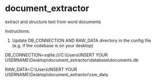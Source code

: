 # document_extractor
extract and structure text from word documents

Instructions:

1. Update DB_CONNECTION AND RAW_DATA directory in the config file (e.g. if the codebase is on your desktop)

DB_CONNECTION=sqlite:///C:\Users\INSERT YOUR USERNAME\Desktop\document_extractor\database\documents.db

RAW_DATA=C:\Users\INSERT YOUR USERNAME\Desktop\document_extractor\raw_data
